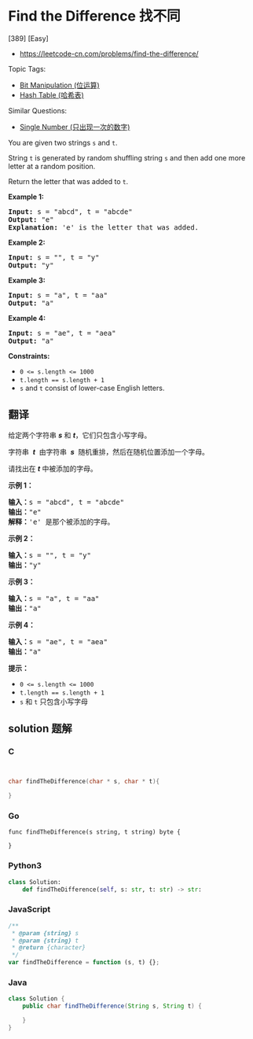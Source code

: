 # Find the Difference 找不同

[389] [Easy]

- https://leetcode-cn.com/problems/find-the-difference/

Topic Tags:

- [Bit Manipulation (位运算)](https://leetcode-cn.com/tag/bit-manipulation/)
- [Hash Table (哈希表)](https://leetcode-cn.com/tag/hash-table/)

Similar Questions:

- [Single Number (只出现一次的数字)](https://leetcode-cn.com/problems/single-number/)

You are given two strings `s` and `t`.

String `t` is generated by random shuffling string `s` and then add one more letter at a random position.

Return the letter that was added to `t`.

**Example 1:**

<pre><strong>Input:</strong> s = "abcd", t = "abcde"
<strong>Output:</strong> "e"
<strong>Explanation:</strong> 'e' is the letter that was added.
</pre>

**Example 2:**

<pre><strong>Input:</strong> s = "", t = "y"
<strong>Output:</strong> "y"
</pre>

**Example 3:**

<pre><strong>Input:</strong> s = "a", t = "aa"
<strong>Output:</strong> "a"
</pre>

**Example 4:**

<pre><strong>Input:</strong> s = "ae", t = "aea"
<strong>Output:</strong> "a"
</pre>

**Constraints:**

- `0 <= s.length <= 1000`
- `t.length == s.length + 1`
- `s` and `t` consist of lower-case English letters.

## 翻译

给定两个字符串 _**s**_ 和 _**t**_，它们只包含小写字母。

字符串  **_t_**  由字符串  **_s_**  随机重排，然后在随机位置添加一个字母。

请找出在 _**t**_ 中被添加的字母。

**示例 1：**

<pre><strong>输入：</strong>s = "abcd", t = "abcde"
<strong>输出：</strong>"e"
<strong>解释：</strong>'e' 是那个被添加的字母。
</pre>

**示例 2：**

<pre><strong>输入：</strong>s = "", t = "y"
<strong>输出：</strong>"y"
</pre>

**示例 3：**

<pre><strong>输入：</strong>s = "a", t = "aa"
<strong>输出：</strong>"a"
</pre>

**示例 4：**

<pre><strong>输入：</strong>s = "ae", t = "aea"
<strong>输出：</strong>"a"
</pre>

**提示：**

- `0 <= s.length <= 1000`
- `t.length == s.length + 1`
- `s` 和 `t` 只包含小写字母

## solution 题解

### C

```c


char findTheDifference(char * s, char * t){

}
```

### Go

```golang
func findTheDifference(s string, t string) byte {

}
```

### Python3

```python
class Solution:
    def findTheDifference(self, s: str, t: str) -> str:
```

### JavaScript

```javascript
/**
 * @param {string} s
 * @param {string} t
 * @return {character}
 */
var findTheDifference = function (s, t) {};
```

### Java

```java
class Solution {
    public char findTheDifference(String s, String t) {

    }
}
```
